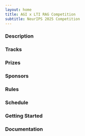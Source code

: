 ```yaml
---
layout: home
title: AGI x LTI RAG Competition
subtitle: NeurIPS 2025 Competition
---
```


### Description

### Tracks

### Prizes

### Sponsors

### Rules

### Schedule

### Getting Started

### Documentation

